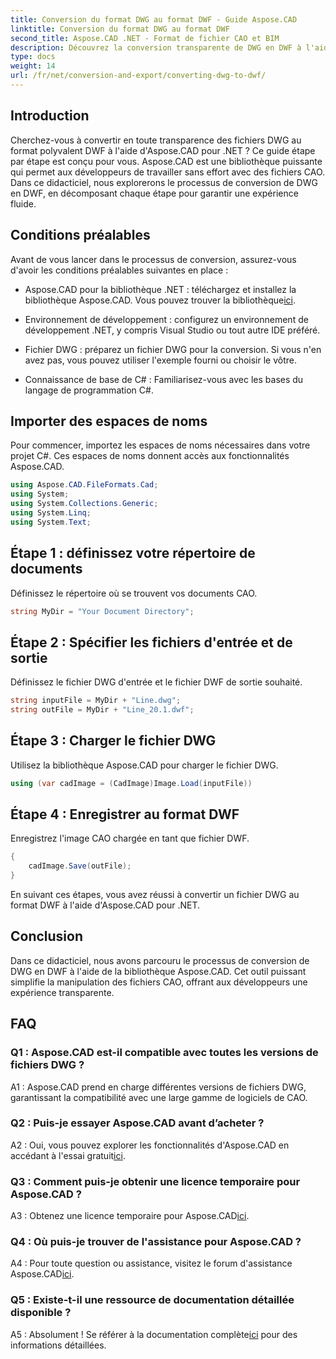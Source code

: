 ```yaml
---
title: Conversion du format DWG au format DWF - Guide Aspose.CAD
linktitle: Conversion du format DWG au format DWF
second_title: Aspose.CAD .NET - Format de fichier CAO et BIM
description: Découvrez la conversion transparente de DWG en DWF à l'aide d'Aspose.CAD pour .NET. Suivez notre guide étape par étape pour une expérience sans tracas.
type: docs
weight: 14
url: /fr/net/conversion-and-export/converting-dwg-to-dwf/
---
```

## Introduction

Cherchez-vous à convertir en toute transparence des fichiers DWG au format polyvalent DWF à l'aide d'Aspose.CAD pour .NET ? Ce guide étape par étape est conçu pour vous. Aspose.CAD est une bibliothèque puissante qui permet aux développeurs de travailler sans effort avec des fichiers CAO. Dans ce didacticiel, nous explorerons le processus de conversion de DWG en DWF, en décomposant chaque étape pour garantir une expérience fluide.

## Conditions préalables

Avant de vous lancer dans le processus de conversion, assurez-vous d'avoir les conditions préalables suivantes en place :

-  Aspose.CAD pour la bibliothèque .NET : téléchargez et installez la bibliothèque Aspose.CAD. Vous pouvez trouver la bibliothèque[ici](https://releases.aspose.com/cad/net/).

- Environnement de développement : configurez un environnement de développement .NET, y compris Visual Studio ou tout autre IDE préféré.

- Fichier DWG : préparez un fichier DWG pour la conversion. Si vous n'en avez pas, vous pouvez utiliser l'exemple fourni ou choisir le vôtre.

- Connaissance de base de C# : Familiarisez-vous avec les bases du langage de programmation C#.

## Importer des espaces de noms

Pour commencer, importez les espaces de noms nécessaires dans votre projet C#. Ces espaces de noms donnent accès aux fonctionnalités Aspose.CAD.

```csharp
using Aspose.CAD.FileFormats.Cad;
using System;
using System.Collections.Generic;
using System.Linq;
using System.Text;
```

## Étape 1 : définissez votre répertoire de documents

Définissez le répertoire où se trouvent vos documents CAO.

```csharp
string MyDir = "Your Document Directory";
```

## Étape 2 : Spécifier les fichiers d'entrée et de sortie

Définissez le fichier DWG d'entrée et le fichier DWF de sortie souhaité.

```csharp
string inputFile = MyDir + "Line.dwg";
string outFile = MyDir + "Line_20.1.dwf";
```

## Étape 3 : Charger le fichier DWG

Utilisez la bibliothèque Aspose.CAD pour charger le fichier DWG.

```csharp
using (var cadImage = (CadImage)Image.Load(inputFile))
```

## Étape 4 : Enregistrer au format DWF

Enregistrez l'image CAO chargée en tant que fichier DWF.

```csharp
{
    cadImage.Save(outFile);
}
```

En suivant ces étapes, vous avez réussi à convertir un fichier DWG au format DWF à l'aide d'Aspose.CAD pour .NET.

## Conclusion

Dans ce didacticiel, nous avons parcouru le processus de conversion de DWG en DWF à l'aide de la bibliothèque Aspose.CAD. Cet outil puissant simplifie la manipulation des fichiers CAO, offrant aux développeurs une expérience transparente.

## FAQ

### Q1 : Aspose.CAD est-il compatible avec toutes les versions de fichiers DWG ?

A1 : Aspose.CAD prend en charge différentes versions de fichiers DWG, garantissant la compatibilité avec une large gamme de logiciels de CAO.

### Q2 : Puis-je essayer Aspose.CAD avant d’acheter ?

 A2 : Oui, vous pouvez explorer les fonctionnalités d'Aspose.CAD en accédant à l'essai gratuit[ici](https://releases.aspose.com/).

### Q3 : Comment puis-je obtenir une licence temporaire pour Aspose.CAD ?

 A3 : Obtenez une licence temporaire pour Aspose.CAD[ici](https://purchase.aspose.com/temporary-license/).

### Q4 : Où puis-je trouver de l'assistance pour Aspose.CAD ?

 A4 : Pour toute question ou assistance, visitez le forum d'assistance Aspose.CAD[ici](https://forum.aspose.com/c/cad/19).

### Q5 : Existe-t-il une ressource de documentation détaillée disponible ?

 A5 : Absolument ! Se référer à la documentation complète[ici](https://reference.aspose.com/cad/net/) pour des informations détaillées.